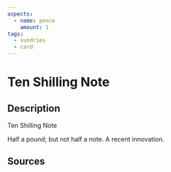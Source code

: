 ```yaml
---
aspects:
  - name: pence
    amount: 1
tags:
  - sundries
  - card
---
```

# Ten Shilling Note
## Description

Ten Shilling Note

Half a pound; but not half a note. A recent innovation.
## Sources

